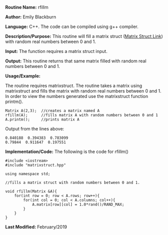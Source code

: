 **Routine Name:**           rfillm

**Author:** Emily Blackburn

**Language:** C++. The code can be compiled using g++ compiler.

**Description/Purpose:** This routine will fill a matrix struct ([Matrix Struct Link](https://emilyblackb.github.io/math5610/Software_Manual/MatrixStruct.md)) with random real numbers between 0 and 1.

**Input:** The function requires a matrix struct input.

**Output:** This routine returns that same matrix filled with random real numbers between 0 and 1.

**Usage/Example:**

The routine requires matrixstruct. The routine takes a matrix using matrixstruct and fills the matrix with random real numbers between 0 and 1. In order to view the numbers generated use the matrixstruct function printm(). 

    Matrix A(2,3);  //creates a matrix named A
    rfillm(A);      //fills matrix A with random numbers between 0 and 1
    A.printm();     //prints matrix A
     
Output from the lines above:

    0.840188  0.394383  0.783099
    0.79844  0.911647  0.197551

**Implementation/Code:** The following is the code for rfillm()

    #include <iostream>
    #include "matrixstruct.hpp"

    using namespace std;

    //fills a matrix struct with random numbers between 0 and 1.

    void rfillm(Matrix &A){
        for(int row = 0; row < A.rows; row++){
            for(int col = 0; col < A.columns; col++){
                A.matrix[row][col] = 1.0*rand()/RAND_MAX;
            }
        }
    }

**Last Modified:** February/2019
